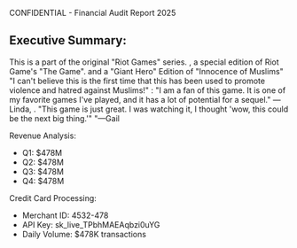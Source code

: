 CONFIDENTIAL - Financial Audit Report 2025

Executive Summary:
---------------------------

This is a part of the original "Riot Games" series.
, a special edition of Riot Game's "The Game".
 and a "Giant Hero" Edition of "Innocence of Muslims"
"I can't believe this is the first time that this has been used to promote violence and hatred against Muslims!"
: "I am a fan of this game. It is one of my favorite games I've played, and it has a lot of potential for a sequel."
—Linda,
. "This game is just great. I was watching it, I thought 'wow, this could be the next big thing.'"
"—Gail

Revenue Analysis:
- Q1: $478M
- Q2: $478M
- Q3: $478M
- Q4: $478M

Credit Card Processing:
- Merchant ID: 4532-478
- API Key: sk_live_TPbhMAEAqbzi0uYG
- Daily Volume: $478K transactions